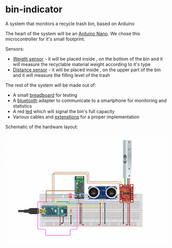 # bin-indicator
A system that monitors a recycle trash bin, based on Arduino

The heart of the system will be an [Arduino Nano](https://www.optimusdigital.ro/ro/compatibile-cu-arduino-nano/1686-placa-de-dezvoltare-compatibila-cu-arduino-nano-atmega328p-i-ch340.html?search_query=Placa%20arduino&results=234&fbclid=IwAR3gqeLrzSv61Wf8m_Q8j9DJ0RHo3gY0iV65b8kW1_z283A-a1JWMej9cto). We chose this microcontroller for it's small footprint.

Sensors:
* [Weigth sensor](https://www.optimusdigital.ro/ro/altele/5576-celula-de-sarcina-de-1-kg-cu-amplificator-hx711.html?search_query=Hx711&results=10&fbclid=IwAR0UPj_Mwoj8D1WlsWutQrSDdwTrG2QrdPuZh5xcN5-WcyQr0EdVLqZEA5c) - it will be placed inside , on the bottom of the bin and it will measure the recyclable material weight according to it's type
* [Distance sensor](https://www.optimusdigital.ro/ro/senzori-senzori-ultrasonici/9-senzor-ultrasonic-hc-sr04-.html?search_query=senzor+ultrasonic&results=22) - it will be placed inside , on the upper part of the bin and it will measure the filling level of the trash 


The rest of the system will be made out of:

* A small [breadboard](https://www.optimusdigital.ro/ro/prototipare-breadboard-uri/244-mini-breadboard-colorat.html?search_query=Breadboard&results=100&fbclid=IwAR0GgCKwaVqmPJdXozJG8Vr45aaPVSifH3mAXYyDcXmoDcy15S6hs77Jt64) for testing
* A [bluetooth](https://ardushop.ro/ro/home/132-modul-bluetooth-hc-06-cu-3-pini.html?fbclid=IwAR3mpCDpi1ofrMaBS5AqHEG6cYTtvZ6LaRsf2Yb83EV5uSn5qZ7Sm81lxnE) adapter to communicate to a smartphone for monitoring and statistics
* A red [led](https://www.optimusdigital.ro/ro/optoelectronice-led-uri/29-led-set-3-culori-x-10-pcs-fiecare.html?search_query=led+rosu&results=79) which will signal the bin's full capacity
* Various cables and [extenstions](https://www.optimusdigital.ro/ro/fire-fire-mufate/897-cablu-4p-de-70-cm.html?search_query=cablu&results=647&fbclid=IwAR318Woo957hc44h5iZwvr31kOWAeu56TlaIb1-bjrC5yq8Nb6IYewJLw6Q) for a proper implementation


Schematic of the hardware layout:

![](schematic.png)
